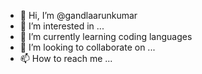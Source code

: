 - 👋 Hi, I’m @gandlaarunkumar
- 👀 I’m interested in ...
- 🌱 I’m currently learning coding languages
- 💞️ I’m looking to collaborate on ...
- 📫 How to reach me ...

<!---
gandlaarunkumar/gandlaarunkumar is a ✨ special ✨ repository because its `README.md` (this file) appears on your GitHub profile.
You can click the Preview link to take a look at your changes.
--->
